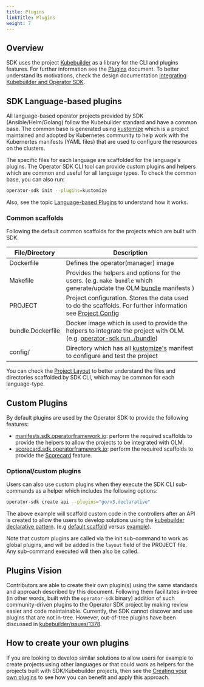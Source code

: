 ```yaml
---
title: Plugins
linkTitle: Plugins
weight: 7
---
```


## Overview

SDK uses the project [Kubebuilder][kubebuilder] as a library for the CLI and plugins features. For further information see the [Plugins][kb-plugins-doc] document. To better understand its motivations, check the design documentation [Integrating Kubebuilder and Operator SDK][kb-int-sdk].

## SDK Language-based plugins

All language-based operator projects provided by SDK (Ansible/Helm/Golang) follow the Kubebuilder standard and have a common base. The common base is generated using [kustomize][kustomize] which is a project maintained and adopted by Kubernetes community to help work with the Kubernertes manifests (YAML files) that are used to configure the resources on the clusters.

The specific files for each language are scaffolded for the language's plugins. The Operator SDK CLI tool can provide custom plugins and helpers which are common and useful for all language types. To check the common base, you can also run:

```sh
operator-sdk init --plugins=kustomize
```

Also, see the topic [Language-based Plugins][kb-language-plugins] to understand how it works.

### Common scaffolds 

Following the default common scaffolds for the projects which are built with SDK.

| File/Directory | Description | 
| ------ | ----- |
|  Dockerfile |  Defines the operator(manager) image |  
|  Makefile |  Provides the helpers and options for the users. (e.g. `make bundle` which generate/update the OLM [bundle][bundle] manifests ) |  
|  PROJECT |  Project configuration. Stores the data used to do the scaffolds. For further information see [Project Config][kb-project] | 
|  bundle.Dockerfile | Docker image which is used to provide the helpers to integrate the project with OLM. (e.g. [operator-sdk run ./bundle][sdk-cli-run-bundle]) | 
|  config/ |  Directory which has all [kustomize's][kustomize] manifest to configure and test the project | 

You can check the [Project Layout][project-layout] to better understand the files and directories scaffolded by SDK CLI, which may be common for each language-type.

## Custom Plugins

By default plugins are used by the Operator SDK to provide the following features:

- [manifests.sdk.operatorframework.io][plugin-manifest]: perform the required scaffolds to provide the helpers to allow the projects to be integrated with OLM. 
- [scorecard.sdk.operatorframework.io][plugin-scorecard]: perform the required scaffolds to provide the [Scorecard][scorecard] feature.

### Optional/custom plugins

Users can also use custom plugins when they execute the SDK CLI sub-commands as a helper which includes the following options:

```sh
operator-sdk create api --plugins="go/v3,declarative"
```

The above example will scaffold custom code in the controllers after an API is created to allow the users to develop solutions using the [kubebuilder declarative pattern][kubebuilder-declarative-pattern]. (e.g [default scaffold][default-scaffold] versus [example][kubebuilder-declarative-pattern-example]).

Note that custom plugins are called via the init sub-command to work as global plugins, and will be added in the `layout` field of the PROJECT file. Any sub-command executed will then also be called.

## Plugins Vision

Contributors are able to create their own plugin(s) using the same standards and approach described by this document. Following them facilitates in-tree (in other words, built with the `operator-sdk` binary) addition of such community-driven plugins to the Operator SDK project by making review easier and code maintainable. Currently, the SDK cannot discover and use plugins that are not in-tree. However, out-of-tree plugins have been discussed in [kubebuilder/issues/1378][kb-issue].

## How to create your own plugins

If you are looking to develop similar solutions to allow users for example to create projects using other languages or that could work as helpers for the projects built with SDK/Kubebuilder projects, then see the [Creating your own plugins][create-your-own-plugins] to see how you can benefit and apply this approach.

[kb-plugins-doc]: https://master.book.kubebuilder.io/plugins/plugins.html
[kb-int-sdk]: https://github.com/kubernetes-sigs/kubebuilder/blob/master/designs/integrating-kubebuilder-and-osdk.md
[kb-language-plugins]:https://master.book.kubebuilder.io/plugins/creating-plugins.html#language-based-plugins
[kustomize]: https://github.com/kubernetes-sigs/kustomize
[bundle]: https://github.com/operator-framework/operator-registry/blob/v1.16.1/docs/design/operator-bundle.md#operator-bundle
[kb-project]: https://master.book.kubebuilder.io/reference/project-config.html
[sdk-cli-run-bundle]: /docs/cli/operator-sdk_run
[project-layout]: /docs/overview/project-layout
[plugin-manifest]: https://github.com/operator-framework/operator-sdk/tree/master/internal/plugins/manifests/v2
[plugin-scorecard]: https://github.com/operator-framework/operator-sdk/tree/master/internal/plugins/scorecard/v2
[kubebuilder-declarative-pattern]: https://github.com/kubernetes-sigs/kubebuilder-declarative-pattern
[kubebuilder-declarative-pattern-example]: https://github.com/kubernetes-sigs/kubebuilder/blob/v3.13.0/testdata/project-v3/controllers/firstmate_controller.go
[default-scaffold]: https://github.com/kubernetes-sigs/kubebuilder/blob/v3.13.0/testdata/project-v3/controllers/admiral_controller.go
[kb-issue]: https://github.com/kubernetes-sigs/kubebuilder/issues/1378
[create-your-own-plugins]: https://master.book.kubebuilder.io/plugins/creating-plugins.html
[scorecard]: /docs/testing-operators/scorecard/
[kubebuilder]: https://github.com/kubernetes-sigs/kubebuilder 
